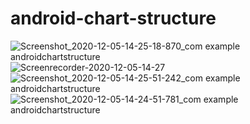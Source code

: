 # android-chart-structure

![Screenshot_2020-12-05-14-25-18-870_com example androidchartstructure](https://user-images.githubusercontent.com/53689685/101494715-1e7cec80-3981-11eb-9204-cc5a71ee9bc9.png)
![Screenrecorder-2020-12-05-14-27](https://user-images.githubusercontent.com/53689685/101494720-2046b000-3981-11eb-802c-7299a20045cb.GIF)
![Screenshot_2020-12-05-14-25-51-242_com example androidchartstructure](https://user-images.githubusercontent.com/53689685/101494974-613ec480-3981-11eb-8828-50b59c196995.png)
![Screenshot_2020-12-05-14-24-51-781_com example androidchartstructure](https://user-images.githubusercontent.com/53689685/101494978-626ff180-3981-11eb-8b0e-77fd17879ec5.png)
